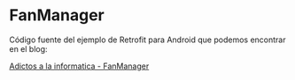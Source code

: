 # FanManager
Código fuente del ejemplo de Retrofit para Android que podemos encontrar en el blog:

[Adictos a la informatica - FanManager](http://adictosalainformatica.com/android-retrofit-seeeduino-cloud/)
